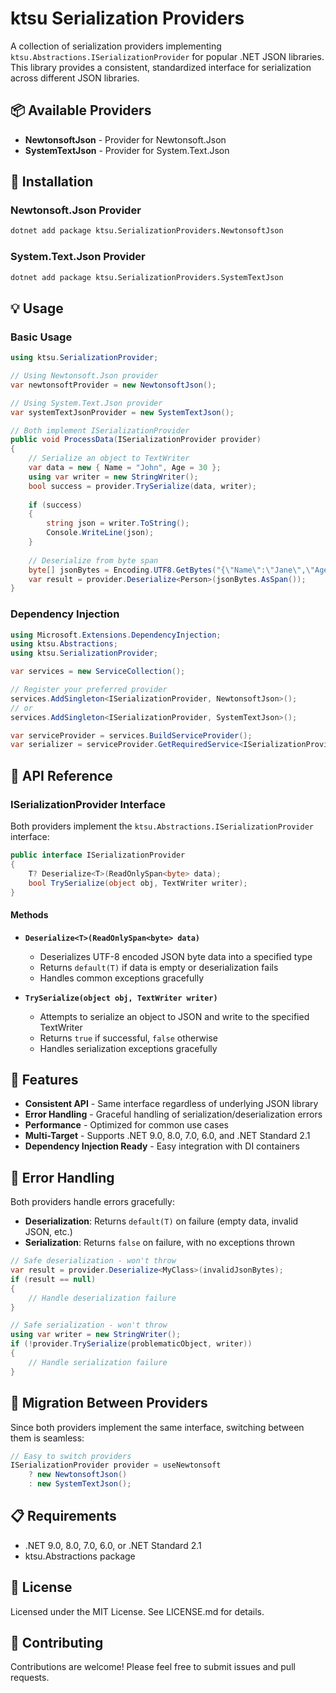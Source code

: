# ktsu Serialization Providers

A collection of serialization providers implementing `ktsu.Abstractions.ISerializationProvider` for popular .NET JSON libraries. This library provides a consistent, standardized interface for serialization across different JSON libraries.

## 📦 Available Providers

- **NewtonsoftJson** - Provider for Newtonsoft.Json
- **SystemTextJson** - Provider for System.Text.Json

## 🚀 Installation

### Newtonsoft.Json Provider

```bash
dotnet add package ktsu.SerializationProviders.NewtonsoftJson
```

### System.Text.Json Provider

```bash
dotnet add package ktsu.SerializationProviders.SystemTextJson
```

## 💡 Usage

### Basic Usage

```csharp
using ktsu.SerializationProvider;

// Using Newtonsoft.Json provider
var newtonsoftProvider = new NewtonsoftJson();

// Using System.Text.Json provider  
var systemTextJsonProvider = new SystemTextJson();

// Both implement ISerializationProvider
public void ProcessData(ISerializationProvider provider)
{
    // Serialize an object to TextWriter
    var data = new { Name = "John", Age = 30 };
    using var writer = new StringWriter();
    bool success = provider.TrySerialize(data, writer);
    
    if (success)
    {
        string json = writer.ToString();
        Console.WriteLine(json);
    }
    
    // Deserialize from byte span
    byte[] jsonBytes = Encoding.UTF8.GetBytes("{\"Name\":\"Jane\",\"Age\":25}");
    var result = provider.Deserialize<Person>(jsonBytes.AsSpan());
}
```

### Dependency Injection

```csharp
using Microsoft.Extensions.DependencyInjection;
using ktsu.Abstractions;
using ktsu.SerializationProvider;

var services = new ServiceCollection();

// Register your preferred provider
services.AddSingleton<ISerializationProvider, NewtonsoftJson>();
// or
services.AddSingleton<ISerializationProvider, SystemTextJson>();

var serviceProvider = services.BuildServiceProvider();
var serializer = serviceProvider.GetRequiredService<ISerializationProvider>();
```

## 🔧 API Reference

### ISerializationProvider Interface

Both providers implement the `ktsu.Abstractions.ISerializationProvider` interface:

```csharp
public interface ISerializationProvider
{
    T? Deserialize<T>(ReadOnlySpan<byte> data);
    bool TrySerialize(object obj, TextWriter writer);
}
```

#### Methods

- **`Deserialize<T>(ReadOnlySpan<byte> data)`**
  - Deserializes UTF-8 encoded JSON byte data into a specified type
  - Returns `default(T)` if data is empty or deserialization fails
  - Handles common exceptions gracefully

- **`TrySerialize(object obj, TextWriter writer)`**
  - Attempts to serialize an object to JSON and write to the specified TextWriter
  - Returns `true` if successful, `false` otherwise
  - Handles serialization exceptions gracefully

## 🎯 Features

- **Consistent API** - Same interface regardless of underlying JSON library
- **Error Handling** - Graceful handling of serialization/deserialization errors
- **Performance** - Optimized for common use cases
- **Multi-Target** - Supports .NET 9.0, 8.0, 7.0, 6.0, and .NET Standard 2.1
- **Dependency Injection Ready** - Easy integration with DI containers

## 🧪 Error Handling

Both providers handle errors gracefully:

- **Deserialization**: Returns `default(T)` on failure (empty data, invalid JSON, etc.)
- **Serialization**: Returns `false` on failure, with no exceptions thrown

```csharp
// Safe deserialization - won't throw
var result = provider.Deserialize<MyClass>(invalidJsonBytes);
if (result == null)
{
    // Handle deserialization failure
}

// Safe serialization - won't throw  
using var writer = new StringWriter();
if (!provider.TrySerialize(problematicObject, writer))
{
    // Handle serialization failure
}
```

## 🔄 Migration Between Providers

Since both providers implement the same interface, switching between them is seamless:

```csharp
// Easy to switch providers
ISerializationProvider provider = useNewtonsoft 
    ? new NewtonsoftJson() 
    : new SystemTextJson();
```

## 📋 Requirements

- .NET 9.0, 8.0, 7.0, 6.0, or .NET Standard 2.1
- ktsu.Abstractions package

## 📄 License

Licensed under the MIT License. See LICENSE.md for details.

## 🤝 Contributing

Contributions are welcome! Please feel free to submit issues and pull requests.
